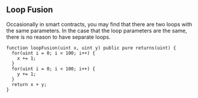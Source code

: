 ## Loop Fusion

Occasionally in smart contracts, you may find that there are two loops with the same parameters. In the case that the loop parameters are the same, there is no reason to have separate loops.

```
function loopFusion(uint x, uint y) public pure returns(uint) {
  for(uint i = 0; i < 100; i++) {
    x += 1;
  }
  for(uint i = 0; i < 100; i++) {
    y += 1;
  }
  return x + y;
}
```
